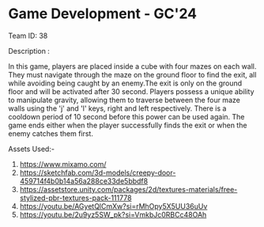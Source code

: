
# Game Development - GC'24

Team ID: 38

Description :

In this game, players are placed inside a cube with four mazes on each wall. They must navigate through the maze on the ground floor to find the exit, all while avoiding being caught by an enemy.The exit is only on the ground floor and will be activated after 30 second. Players possess a unique ability to manipulate gravity, allowing them to traverse between the four maze walls using the 'j' and 'l' keys, right and left respectively. There is a cooldown period of 10 second before this power can be used again. The game ends either when the player successfully finds the exit or when the enemy catches them first.

Assets Used:-

1. https://www.mixamo.com/
2. https://sketchfab.com/3d-models/creepy-door-459714f4b0b14a56a288ce33de5bbdf8
3. https://assetstore.unity.com/packages/2d/textures-materials/free-stylized-pbr-textures-pack-111778
4. https://youtu.be/AGyetQlCmXw?si=rMhOpy5X5UU36uUv
5. https://youtu.be/2u9yz5SW_pk?si=VmkbJc0RBCc48OAh